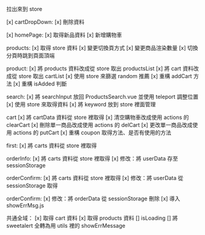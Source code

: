 拉出來到 store

[x] cartDropDown: 
  [x]  刪除資料

[x] homePage:
  [x] 取得新品資料
  [x] 新增購物車

products:
[x] 取得 store 資料
[x] 變更切換頁方式
[x] 變更商品渲染數量
[x] 切換分頁時跳到頁面頂端

product:
[x] 將 products 資料改成從 store 取出 productsList
[x] 將 cart 資料改成從 store 取出 cartList
[x] 使用 store 來篩選 random 推薦
[x] 重構 addCart 方法
[x] 重構 isAdded 判斷

search:
[x] 將 searchInput 放回 ProductsSearch.vue 並使用 teleport 調整位置
[x] 使用 store 來取得資料
[x] 將 keyword 放到 store 裡面管理

cart
[x] 將 cartData 資料從 store 裡取得
[x] 清空購物車改成使用 actions 的 clearCart
[x] 刪除單一商品改成使用 actions 的 delCart
[x] 更改單一商品改成使用 actions 的 putCart
[x] 重構 coupon 取得方法、是否有使用的方法

first:
[x] 將 carts 資料從 store 裡取得

orderInfo:
[x] 將 carts 資料從 store 裡取得
[x] 修改：將 userData 存至 sessionStorage

orderConfirm:
[x] 將 carts 資料從 store 裡取得
[x] 修改：將 userData 從 sessionStorage 取得

orderConfirm:
[x] 修改：將 orderData 從 sessionStorage 刪除
[x] 導入 showErrMsg.js

共通全域：
  [x] 取得 cart 資料
  [x] 取得 products 資料
  [] isLoading
  [] 將 sweetalert 全轉為用 utils 裡的 showErrMessage
